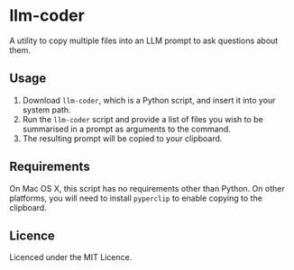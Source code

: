 # llm-coder
A utility to copy multiple files into an LLM prompt to ask questions about them.

## Usage
1. Download `llm-coder`, which is a Python script, and insert it into your system path.
2. Run the `llm-coder` script and provide a list of files you wish to be summarised in a
   prompt as arguments to the command.
3. The resulting prompt will be copied to your clipboard.

## Requirements
On Mac OS X, this script has no requirements other than Python. On other platforms, you
will need to install `pyperclip` to enable copying to the clipboard.

## Licence
Licenced under the MIT Licence.
